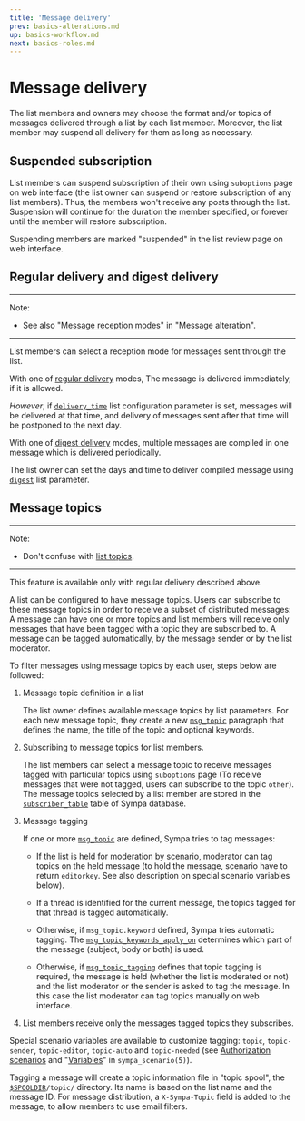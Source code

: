 ```yaml
---
title: 'Message delivery'
prev: basics-alterations.md
up: basics-workflow.md
next: basics-roles.md
---
```


Message delivery
================

The list members and owners may choose the format and/or topics of messages
delivered through a list by each list member. Moreover, the list member
may suspend all delivery for them as long as necessary.

Suspended subscription
----------------------

List members can suspend subscription of their own using `suboptions` page on
web interface (the list owner can suspend or restore subscription of any
list members).  Thus, the members won't receive any posts through the list.
Suspension will continue for the duration the member specified, or forever
until the member will restore subscription.

Suspending members are marked "suspended" in the list review page on web
interface.

Regular delivery and digest delivery
------------------------------------

----
Note:

  * See also
    "[Message reception modes](basics-alterations.md#message-reception-modes)"
    in "Message alteration".

----

List members can select a reception mode for messages sent through the list.

With one of [regular delivery](basics-alterations.md#regular-delivery) modes,
The message is delivered immediately, if it is allowed.

*However*, if [`delivery_time`](../man/list_config.5.md#delivery_time)
list configuration parameter is set, messages will be delivered at that time,
and delivery of messages sent after that time will be postponed to the next
day.

With one of [digest delivery](basics-alterations.md#digest-delivery) modes,
multiple messages are compiled in one message which is delivered periodically.

The list owner can set the days and time to deliver compiled message using
[`digest`](../man/list_config.5.md#digest) list parameter.

Message topics
--------------

----
Note:

  * Don't confuse with [list topics](../man/list_config.5.md#topics).

----

This feature is available only with regular delivery described above.

A list can be configured to have message topics. Users can subscribe to these
message topics in order to receive a subset of distributed messages:
A message can have
one or more topics and list members will receive only messages that have been
tagged with a topic they are subscribed to. A message can be tagged
automatically, by the message sender or by the list moderator.

To filter messages using message topics by each user, steps below are followed:

  1. Message topic definition in a list

     The list owner defines available message topics by list parameters. For
     each new message topic, they create a new
     [`msg_topic`](../man/list_config.5.md#msg_topic) paragraph that defines
     the name, the title of the topic and optional keywords.

  2. Subscribing to message topics for list members.

     The list members can select a message topic to receive messages tagged
     with particular topics using `suboptions` page
     (To receive messages that were not tagged, users can
     subscribe to the topic `other`).
     The message topics selected by a list member are stored in the
     [`subscriber_table`](../man/sympa_database.5.md#subscriber_table) table
     of Sympa database.

  3. Message tagging

     If one or more [`msg_topic`](../man/list_config.5.md#msg_topic) are
     defined, Sympa tries to tag messages:

       - If the list is held for moderation by scenario,
         moderator can tag topics on the held message (to hold the message,
         scenario have to return `editorkey`. See also description on special
         scenario variables below).

       - If a thread is identified for the
         current message, the topics tagged for that thread is tagged
         automatically.

       - Otherwise, if `msg_topic.keyword` defined,
         Sympa tries automatic tagging.  The
         [`msg_topic_keywords_apply_on`](../man/list_config.5.md#msg_topic_keywords_apply_on)
         determines which part of the message (subject, body or both) is used.

       - Otherwise, if
         [`msg_topic_tagging`](../man/list_config.5.md#msg_topic_tagging)
         defines that topic tagging is required, the message is held
         (whether the list is moderated or not) and
         the list moderator or the sender is asked to tag the message.
         In this case the list moderator can tag topics manually on web
         interface.

  4. List members receive only the messages tagged topics they subscribes.

Special scenario variables are available to customize tagging:
`topic`, `topic-sender`, `topic-editor`, `topic-auto` and `topic-needed`
(see [Authorization scenarios](basics-scenarios.md) and
"[Variables](../man/sympa_scenario.5.md#variables)" in `sympa_scenario(5)`).

Tagging a message will create a topic information file in "topic spool",
the [``$SPOOLDIR``](../layout.md#spooldir)`/topic/` directory. Its name
is based on the list name and the message ID. For message distribution, a
`X-Sympa-Topic` field is added to the message, to allow members to use
email filters.

